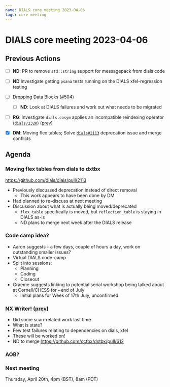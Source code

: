 ```yaml
---
name: DIALS core meeting 2023-04-06
tags: core meeting
---
```


# DIALS core meeting 2023-04-06

## Previous Actions

- [ ] **ND**: PR to remove `std::string` support for messagepack from dials code
- [ ] **ND** Investigate getting `psana` tests running on the DIALS xfel-regression testing
- [ ] Dropping Data Blocks ([#504](https://github.com/cctbx/dxtbx/pull/504))
    - [ ] **ND**: Look at DIALS failures and work out what needs to be migrated
- [ ] **RG**: Investigate `dials.cosym` applies an incompatible reindexing operator ([`dials/2320`](https://github.com/dials/dials/issues/2320)) ([prev](https://dials.github.io/kb/core/2023-03-09#dialscosym-applies-an-incompatible-reindexing-operator))
- [x] **DM**: Moving flex tables; Solve [`dials#2113`](https://github.com/dials/dials/pull/2113) deprecation issue and merge conflicts


## Agenda

### Moving flex tables from dials to dxtbx

https://github.com/dials/dials/pull/2113

- Previously discussed deprecation instead of direct removal
    - This work appears to have been done by DM
- Had planned to re-discuss at next meeting
- Discussion about what is actually being moved/deprecated
    - `flex_table` specifically is moved, but `reflection_table` is staying in DIALS as-is
    - ND plans to merge next week after the DIALS release

### Code camp idea?

- Aaron suggests - a few days, couple of hours a day, work on outstanding smaller issues?
- Virtual DIALS code-camp
- Split into sessions:
    - Planning
    - Coding
    - Closeout
- Graeme suggests linking to potential serial workshop being talked about at Cornell/CHESS for ~end of July
    - Initial plans for Week of 17th July, unconfirmed


### NX Writer! ([prev](https://dials.github.io/kb/core/2023-03-09#aob))

- Did some scan-related work last time
- What is state?
- Few test failures relating to dependencies on dials, xfel
- These will be worked on!
- ND to merge https://github.com/cctbx/dxtbx/pull/612


### AOB?





### Next meeting

Thursday, April 20th, 4pm (BST), 8am (PDT)
